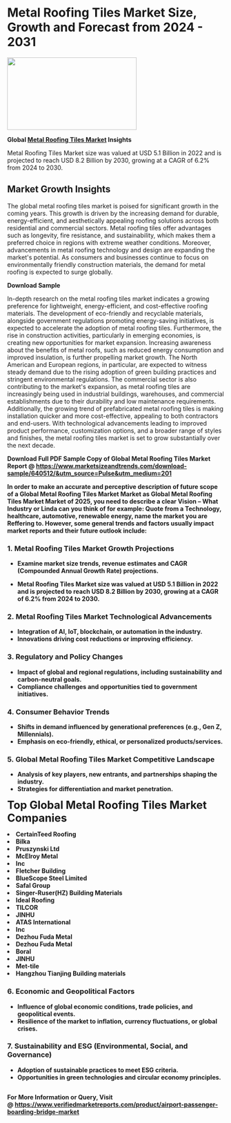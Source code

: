 <H1>Metal Roofing Tiles Market Size, Growth and Forecast from 2024 - 2031</H1><img class="aligncenter size-medium wp-image-584254" src="https://thirdeyenews.in/wp-content/uploads/2024/09/Global-Market-Research-300x168.jpeg" alt="" width="300" height="168" /><p><strong>Global&nbsp;<a href="https://www.marketsizeandtrends.com/download-sample/640512/&amp;utm_source=Pulse&amp;utm_medium=201">Metal Roofing Tiles Market</a> Insights</strong></p><p>Metal Roofing Tiles Market size was valued at USD 5.1 Billion in 2022 and is projected to reach USD 8.2 Billion by 2030, growing at a CAGR of 6.2% from 2024 to 2030.</p><p><h2>Market Growth Insights</h2> <p>The global metal roofing tiles market is poised for significant growth in the coming years. This growth is driven by the increasing demand for durable, energy-efficient, and aesthetically appealing roofing solutions across both residential and commercial sectors. Metal roofing tiles offer advantages such as longevity, fire resistance, and sustainability, which makes them a preferred choice in regions with extreme weather conditions. Moreover, advancements in metal roofing technology and design are expanding the market's potential. As consumers and businesses continue to focus on environmentally friendly construction materials, the demand for metal roofing is expected to surge globally.</p> <p><strong>Download Sample</strong></p> <p>In-depth research on the metal roofing tiles market indicates a growing preference for lightweight, energy-efficient, and cost-effective roofing materials. The development of eco-friendly and recyclable materials, alongside government regulations promoting energy-saving initiatives, is expected to accelerate the adoption of metal roofing tiles. Furthermore, the rise in construction activities, particularly in emerging economies, is creating new opportunities for market expansion. Increasing awareness about the benefits of metal roofs, such as reduced energy consumption and improved insulation, is further propelling market growth. The North American and European regions, in particular, are expected to witness steady demand due to the rising adoption of green building practices and stringent environmental regulations. The commercial sector is also contributing to the market's expansion, as metal roofing tiles are increasingly being used in industrial buildings, warehouses, and commercial establishments due to their durability and low maintenance requirements. Additionally, the growing trend of prefabricated metal roofing tiles is making installation quicker and more cost-effective, appealing to both contractors and end-users. With technological advancements leading to improved product performance, customization options, and a broader range of styles and finishes, the metal roofing tiles market is set to grow substantially over the next decade. <p><strong></p><p><span class=""><strong>Download Full PDF Sample Copy of Global Metal Roofing Tiles Market Report</strong> @ <a href="https://www.marketsizeandtrends.com/download-sample/640512/&amp;utm_source=Pulse&amp;utm_medium=201" target="_blank">https://www.marketsizeandtrends.com/download-sample/640512/&amp;utm_source=Pulse&amp;utm_medium=201</a></span></p><p>In order to make an accurate and perceptive description of future scope of a Global&nbsp;Metal Roofing Tiles Market Market as Global&nbsp;Metal Roofing Tiles Market Market of 2025, you need to describe a clear Vision &ndash; What Industry or Linda can you think of for example: Quote from a Technology, healthcare, automotive, renewable energy, name the market you are Reffering to. However, some general trends and factors usually impact market reports and their future outlook include:</p><h3>1.&nbsp;<strong>Metal Roofing Tiles Market Growth Projections</strong></h3><ul><li>Examine market size trends, revenue estimates and CAGR (Compounded Annual Growth Rate) projections.</li><li><p>Metal Roofing Tiles Market size was valued at USD 5.1 Billion in 2022 and is projected to reach USD 8.2 Billion by 2030, growing at a CAGR of 6.2% from 2024 to 2030.</p></li></ul><h3>2.&nbsp;<strong>Metal Roofing Tiles Market Technological Advancements</strong></h3><ul><li>Integration of AI, IoT, blockchain, or automation in the industry.</li><li>Innovations driving cost reductions or improving efficiency.</li></ul><h3>3.&nbsp;<strong>Regulatory and Policy Changes</strong></h3><ul><li>Impact of global and regional regulations, including sustainability and carbon-neutral goals.</li><li>Compliance challenges and opportunities tied to government initiatives.</li></ul><h3>4.&nbsp;<strong>Consumer Behavior Trends</strong></h3><ul><li>Shifts in demand influenced by generational preferences (e.g., Gen Z, Millennials).</li><li>Emphasis on eco-friendly, ethical, or personalized products/services.</li></ul><h3>5.&nbsp;<strong>Global Metal Roofing Tiles Market Competitive Landscape</strong></h3><ul><li>Analysis of key players, new entrants, and partnerships shaping the industry.</li><li>Strategies for differentiation and market penetration.</li></ul><p data-pm-slice="1 1 []"><span style="color: inherit; font-family: inherit; font-size: 25px;">Top Global Metal Roofing Tiles Market Companies</span></p><div class="" data-test-id=""><p><li>CertainTeed Roofing</li><li> Bilka</li><li> Pruszynski Ltd</li><li> McElroy Metal</li><li> Inc</li><li> Fletcher Building</li><li> BlueScope Steel Limited</li><li> Safal Group</li><li> Singer-Ruser(HZ) Building Materials</li><li> Ideal Roofing</li><li> TILCOR</li><li> JINHU</li><li> ATAS International</li><li> Inc</li><li> Dezhou Fuda Metal</li><li> Dezhou Fuda Metal</li><li> Boral</li><li> JINHU</li><li> Met-tile</li><li> Hangzhou Tianjing Building materials</li></p></div><h3>6.&nbsp;<strong>Economic and Geopolitical Factors</strong></h3><ul><li>Influence of global economic conditions, trade policies, and geopolitical events.</li><li>Resilience of the market to inflation, currency fluctuations, or global crises.</li></ul><h3>7.&nbsp;<strong>Sustainability and ESG (Environmental, Social, and Governance)</strong></h3><ul><li>Adoption of sustainable practices to meet ESG criteria.</li><li>Opportunities in green technologies and circular economy principles.</li></ul><h2><strong style="font-size: 14px;">For More Information or Query, Visit @&nbsp;</strong><a style="background-color: #ffffff; font-size: 14px;" href="https://www.marketsizeandtrends.com/report/metal-roofing-tiles-market/" target="_blank">https://www.verifiedmarketreports.com/product/airport-passenger-boarding-bridge-market</a></h2>
